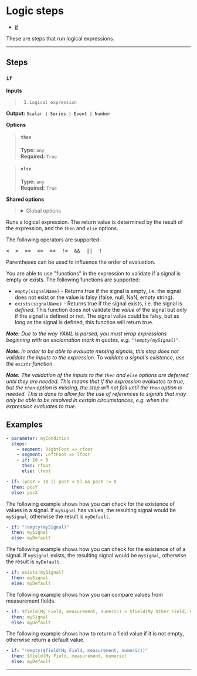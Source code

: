 # Logic steps

- [if](#if)

These are steps that run logical expressions.


---

## Steps

### `if`

**Inputs**
>
> 1. `Logical expression`
>

**Output:** `Scalar | Series | Event | Number`

**Options**
>
> #### `then`
>
> **Type:** `any`  
> **Required:** `True`  

>
> #### `else`
>
> **Type:** `any`  
> **Required:** `True`  

>

**Shared options**
>
> <details><summary>Global options</summary>
> 
> The following options are available globally on all steps.
>
> * [export](./index.md#export)
> * [output](./index.md#output)
> * [set](./index.md#set)
> * [space](./index.md#space)
>
>
></details>
>


Runs a logical expression. The return value is determined by the 
result of the expression, and the `then` and `else` options.

The following operators are supported:

<pre><  >  >=  <=  ==  !=  &&  ||  !</pre>

Parentheses can be used to influence the order of evaluation.

You are able to use "functions" in the expression to validate if a 
signal is empty or exists. The following functions are supported:

* `empty(signalName)` - Returns true if the signal is empty, 
i.e. the signal does not exist or the value is falsy 
(false, null, NaN, empty string).
* `exists(signalName)` - Returns true if the signal exists, 
i.e. the signal is _defined_. This function does not validate 
the _value_ of the signal but _only_ if the signal is defined 
or not. The signal value could be falsy, but as long as the 
signal is defined, this function will return true.

***Note:** Due to the way YAML is parsed, you must wrap expressions
beginning with an exclamation mark in quotes, e.g. `"!empty(mySignal)"`.*

***Note:** In order to be able to evaluate missing signals, this 
step does not validate the inputs to the expression. To validate 
a signal's existence, use the `exists` function.*

***Note:** The validation of the inputs to the `then` and `else` 
options are deferred until they are needed. This means that if the 
expression evaluates to true, but the `then` option is missing, 
the step will not fail until the `then` option is needed. This is 
done to allow for the use of references to signals that may only be 
able to be resolved in certain circumstances, e.g. when the 
expression evaluates to true.*

## Examples

``` yaml
- parameter: myCondition
  steps:
    - segment: RightFoot => rfoot
    - segment: LeftFoot => lfoot
    - if: 10 > 5
      then: rfoot
      else: lfoot
```

``` yaml
- if: (posY > 10 || posY < 5) && posX != 0
  then: posY
  else: posX
```

The following example shows how you can check for the existence of values in a
signal. If `mySignal` has values, the resulting signal would be `mySignal`, otherwise
the result is `myDefault`.

``` yaml
- if: "!empty(mySignal)"
  then: mySignal
  else: myDefault
```

The following example shows how you can check for the existence of of a
signal. If `mySignal` exists, the resulting signal would be `mySignal`, 
otherwise the result is `myDefault`.

``` yaml
- if: exists(mySignal)
  then: mySignal
  else: myDefault
```

The following example shows how you can compare values from measurement fields.

``` yaml
- if: $field(My Field, measurement, numeric) > $field(My Other Field, measurement, numeric)
  then: mySignal
  else: myDefault
```

The following example shows how to return a field value if it is not empty, otherwise return a default value.

``` yaml
- if: "!empty($field(My Field, measurement, numeric))"
  then: $field(My Field, measurement, numeric)
  else: myDefault
```


---

